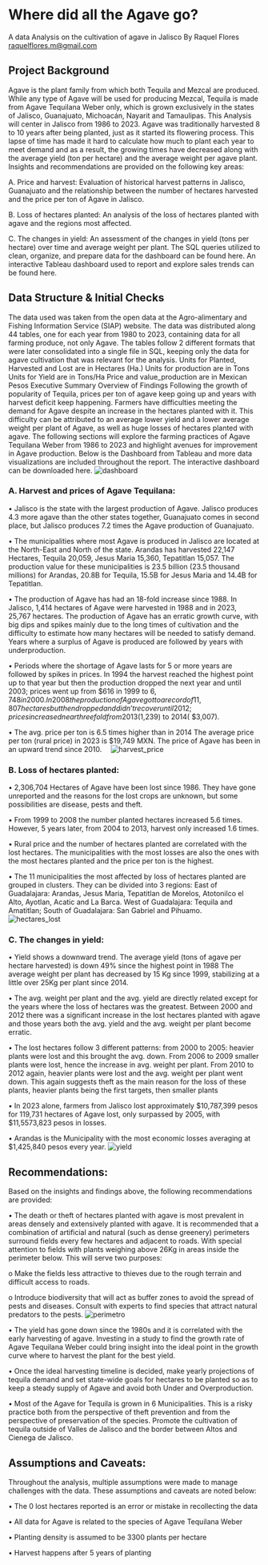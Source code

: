 # Where did all the Agave go?
A data Analysis on the cultivation of agave in Jalisco
By Raquel Flores   raquelflores.m@gmail.com
## Project Background
Agave is the plant family from which both Tequila and Mezcal are produced. While any type of Agave will be used for producing Mezcal, Tequila is made from Agave Tequilana Weber only, which is grown exclusively in the states of Jalisco, Guanajuato, Michoacán, Nayarit and Tamaulipas. This Analysis will center in Jalisco from 1986 to 2023.
Agave was traditionally harvested 8 to 10 years after being planted, just as it started its flowering process. This lapse of time has made it hard to calculate how much to plant each year to meet demand and as a result, the growing times have decreased along with the average yield (ton per hectare) and the average weight per agave plant.
Insights and recommendations are provided on the following key areas:

A.	Price and harvest: Evaluation of historical harvest patterns in Jalisco, Guanajuato and the relationship between the number of hectares harvested and the price per ton of Agave in Jalisco.

B.	Loss of hectares planted: An analysis of the loss of hectares planted with agave and the regions most affected.

C.	The changes in yield: An assessment of the changes in yield (tons per hectare) over time and average weight per plant.
The SQL queries utilized to clean, organize, and prepare data for the dashboard can be found here.
An interactive Tableau dashboard used to report and explore sales trends can be found here.
 
## Data Structure & Initial Checks
The data used was taken from the open data at the Agro-alimentary and Fishing Information Service (SIAP) website. The data was distributed along 44 tables, one for each year from 1980 to 2023, containing data for all farming produce, not only Agave. 
The tables follow 2 different formats that were later consolidated into a single file in SQL, keeping only the data for agave cultivation that was relevant for the analysis. 
Units for Planted, Harvested and Lost are in Hectares (Ha.)
Units for production are in Tons
Units for Yield are in Tons/Ha
Price and value_production are in Mexican Pesos
Executive Summary
Overview of Findings
Following the growth of popularity of Tequila, prices per ton of agave keep going up and years with harvest deficit keep happening. Farmers have difficulties meeting the demand for Agave despite an increase in the hectares planted with it. This difficulty can be attributed to an average lower yield and a lower average weight per plant of Agave, as well as huge losses of hectares planted with agave. The following sections will explore the farming practices of Agave Tequilana Weber from 1986 to 2023 and highlight avenues for improvement in Agave production. 
 Below is the Dashboard from Tableau and more data visualizations are included throughout the report. The interactive dashboard can be downloaded here.
![dashboard](https://github.com/user-attachments/assets/cecc6c77-e7d1-461d-ab0f-1c55c88206a8)


### A.	Harvest and prices of Agave Tequilana:
•	Jalisco is the state with the largest production of Agave. Jalisco produces 4.3 more agave than the other states together, Guanajuato comes in second place, but Jalisco produces 7.2 times the Agave production of Guanajuato.

•	The municipalities where most Agave is produced in Jalisco are located at the North-East and North of the state.  Arandas has harvested 22,147 Hectares, Tequila 20,059, Jesus Maria 15,360, Tepatitlan 15,057. The production value for these municipalities is 23.5 billion (23.5 thousand millions) for Arandas, 20.8B for Tequila, 15.5B for Jesus Maria and 14.4B for Tepatitlan. 

•	The production of Agave has had an 18-fold increase since 1988. In Jalisco, 1,414 hectares of Agave were harvested in 1988 and in 2023, 25,767 hectares. The production of Agave has an erratic growth curve, with big dips and spikes mainly due to the long times of cultivation and the difficulty to estimate how many hectares will be needed to satisfy demand. Years where a surplus of Agave is produced are followed by years with underproduction. 

•	Periods where the shortage of Agave lasts for 5 or more years are followed by spikes in prices. In 1994 the harvest reached the highest point up to that year but then the production dropped the next year and until 2003; prices went up from $616 in 1999 to $6,748 in 2000. In 2008 the production of Agave got to a record of 11,807 hectares but then dropped and didn’t recover until 2012; prices increased near three fold from 2013 ($1,239) to 2014( $3,007). 

•	The avg. price per ton is 6.5 times higher than in 2014 The average price per ton (rural price) in 2023 is $19,749 MXN. The price of Agave has been in an upward trend since 2010.
 ![harvest_price](https://github.com/user-attachments/assets/f998094c-c283-458c-9dfa-37c5e92caf7c)

### B.	Loss of hectares planted: 

•	2,306,704 Hectares of Agave have been lost since 1986. They have gone unreported and the reasons for the lost crops are unknown, but some possibilities are disease, pests and theft.

•	From 1999 to 2008 the number planted hectares increased 5.6 times. However, 5 years later, from 2004 to 2013, harvest only increased 1.6 times.

•	Rural price and the number of hectares planted are correlated with the lost hectares. The municipalities with the most losses are also the ones with the most hectares planted and the price per ton is the highest. 

•	The 11 municipalities the most affected by loss of hectares planted are grouped in clusters. They can be divided into 3 regions: East of Guadalajara: Arandas, Jesus Maria, Tepatitlan de Morelos, Atotonilco el Alto, Ayotlan, Acatic and La Barca. West of Guadalajara: Tequila and Amatitlan; South of Guadalajara: San Gabriel and Pihuamo.  
 ![hectares_lost](https://github.com/user-attachments/assets/737f12bc-e229-4c49-bfe4-d971db182efb)

### C.	The changes in yield: 

•	Yield shows a downward trend. The average yield (tons of agave per hectare harvested) is down 49% since the highest point in 1988
The average weight per plant has decreased by 15 Kg since 1999, stabilizing at a little over 25Kg per plant since 2014.

•	The avg. weight per plant and the avg. yield are directly related except for the years where the loss of hectares was the greatest. Between 2000 and 2012 there was a significant increase in the lost hectares planted with agave and those years both the avg. yield and the avg. weight per plant become erratic.

•	The lost hectares follow 3 different patterns: from 2000 to 2005: heavier plants were lost and this brought the avg. down. From 2006 to 2009 smaller plants were lost, hence the increase in avg. weight per plant. From 2010 to 2012 again, heavier plants were lost and the avg. weight per plant went down. This again suggests theft as the main reason for the loss of these plants, heavier plants being the first targets, then smaller plants

•	In 2023 alone, farmers from Jalisco lost approximately $10,787,399 pesos for 119,731 hectares of Agave lost, only surpassed by 2005, with $11,5573,823 pesos in losses.  

•	Arandas is the Municipality with the most economic losses averaging at $1,425,840 pesos every year. 
![yield](https://github.com/user-attachments/assets/bb724567-d470-4b0c-af93-7dd49855fa16)

## Recommendations:

Based on the insights and findings above, the following recommendations are provided:

•	The death or theft of hectares planted with agave is most prevalent in areas densely and extensively planted with agave. It is recommended that a combination of artificial and natural (such as dense greenery) perimeters surround fields every few hectares and adjacent to roads. With special attention to fields with plants weighing above 26Kg in areas inside the perimeter below. This will serve two purposes: 
   
   o	Make the fields less attractive to thieves due to the rough terrain and difficult access to roads. 
  
   o	Introduce biodiversity that will act as buffer zones to avoid the spread of pests and diseases. Consult with experts to find species that attract natural predators to the pests.
![perimetro](https://github.com/user-attachments/assets/e8cf93e0-2c1e-492e-9745-d1a348101781)

•	The yield has gone down since the 1980s and it is correlated with the early harvesting of agave. Investing in a study to find the growth rate of Agave Tequilana Weber could bring insight into the ideal point in the growth curve where to harvest the plant for the best yield.

•	Once the ideal harvesting timeline is decided, make yearly projections of tequila demand and set state-wide goals for hectares to be planted so as to keep a steady supply of Agave and avoid both Under and Overproduction. 

•	Most of the Agave for Tequila is grown in 6 Municipalities. This is a risky practice both from the perspective of theft prevention and from the perspective of preservation of the species. Promote the cultivation of tequila outside of Valles de Jalisco and the border between Altos and Cienega de Jalisco.

## Assumptions and Caveats:

Throughout the analysis, multiple assumptions were made to manage challenges with the data. These assumptions and caveats are noted below:

•	The 0 lost hectares reported is an error or mistake in recollecting the data

•	All data for Agave is related to the species of Agave Tequilana Weber

•	Planting density is assumed to be 3300 plants per hectare

•	Harvest happens after 5 years of planting


